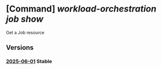 # [Command] _workload-orchestration job show_

Get a Job resource

## Versions

### [2025-06-01](/Resources/mgmt-plane/L3tyZXNvdXJjZXVyaX0vcHJvdmlkZXJzL21pY3Jvc29mdC5lZGdlL2pvYnMve30=/2025-06-01.xml) **Stable**

<!-- mgmt-plane /{resourceuri}/providers/microsoft.edge/jobs/{} 2025-06-01 -->
